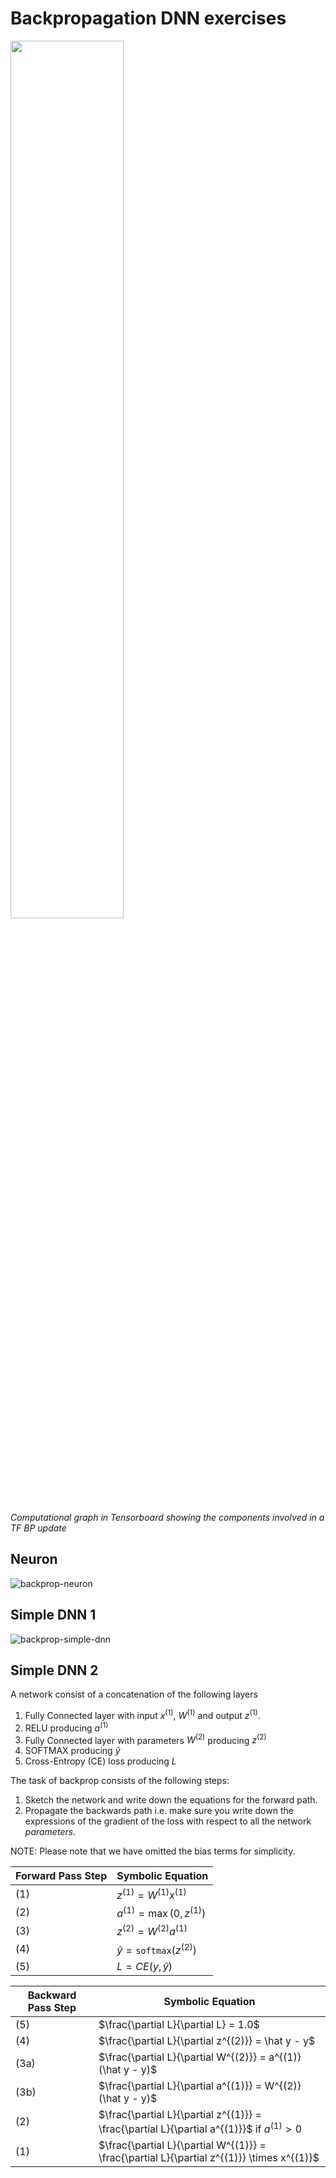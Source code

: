 # Backpropagation DNN exercises

<img src="images/tensorflow.gif" width="60%">

_Computational graph in Tensorboard showing the components involved in a TF BP update_


## Neuron

![backprop-neuron](images/backprop-neuron.jpg)

## Simple DNN 1


![backprop-simple-dnn](images/backprop-simple-dnn.jpg)


## Simple DNN 2

A network consist of a concatenation of the following layers

1. Fully Connected layer with input $x^{(1)}$, $W^{(1)}$ and output $z^{(1)}$. 
2. RELU producing $a^{(1)}$
3. Fully Connected layer with parameters $W^{(2)}$ producing $z^{(2)}$
4. SOFTMAX producing $\hat{y}$
5. Cross-Entropy (CE) loss producing $L$

The task of backprop consists of the following steps:

1. Sketch the network and write down the equations for the forward path. 
2. Propagate the backwards path i.e. make sure you write down the expressions of the gradient of the loss with respect to all the network _parameters_. 

NOTE: Please note that we have omitted the bias terms for simplicity.

| Forward Pass Step | Symbolic Equation                     |
| ----------------- | ------------------------------------- |
| (1)               | $z^{(1)} = W^{(1)} x^{(1)}$           |
| (2)               | $a^{(1)} = \max(0, z^{(1)})$          |
| (3)               | $z^{(2)} = W^{(2)} a^{(1)}$           |
| (4)               | $\hat{y} = \mathtt{softmax}(z^{(2)})$ |
| (5)               | $L = CE(y, \hat{y})$                  |


| Backward Pass Step | Symbolic Equation                                                                              |
| ------------------ | ---------------------------------------------------------------------------------------------- |
| (5)                | $\frac{\partial L}{\partial L} = 1.0$                                                          |
| (4)                | $\frac{\partial L}{\partial z^{(2)}} = \hat y - y$                                             |
| (3a)               | $\frac{\partial L}{\partial W^{(2)}} = a^{(1)} (\hat y - y)$                                   |
| (3b)               | $\frac{\partial L}{\partial a^{(1)}} = W^{(2)} (\hat y - y)$                                   |
| (2)                | $\frac{\partial L}{\partial z^{(1)}} = \frac{\partial L}{\partial a^{(1)}}$ if   $a^{(1)} > 0$ |
| (1)                | $\frac{\partial L}{\partial W^{(1)}} = \frac{\partial L}{\partial z^{(1)}} \times x^{(1)}$     |